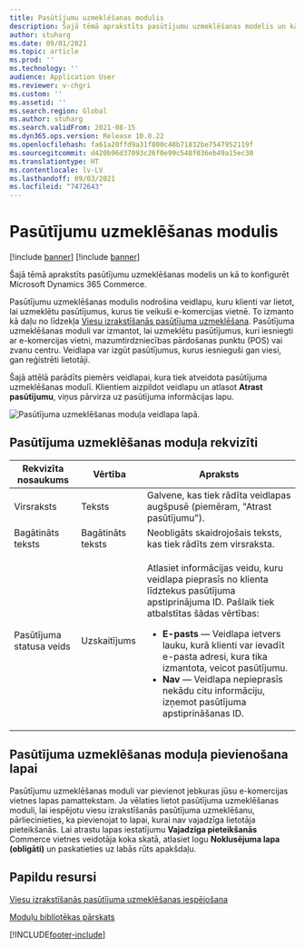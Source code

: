 ```yaml
---
title: Pasūtījumu uzmeklēšanas modulis
description: Šajā tēmā aprakstīts pasūtījumu uzmeklēšanas modelis un kā to konfigurēt Microsoft Dynamics 365 Commerce.
author: stuharg
ms.date: 09/01/2021
ms.topic: article
ms.prod: ''
ms.technology: ''
audience: Application User
ms.reviewer: v-chgri
ms.custom: ''
ms.assetid: ''
ms.search.region: Global
ms.author: stuharg
ms.search.validFrom: 2021-08-15
ms.dyn365.ops.version: Release 10.0.22
ms.openlocfilehash: fa61a20ffd9a31f800c48b71832be7547952119f
ms.sourcegitcommit: d420b96d37093c26f0e99c548f036eb49a15ec30
ms.translationtype: HT
ms.contentlocale: lv-LV
ms.lasthandoff: 09/03/2021
ms.locfileid: "7472643"
---
```

# <a name="order-lookup-module"></a>Pasūtījumu uzmeklēšanas modulis

[!include [banner](includes/banner.md)]
[!include [banner](includes/preview-banner.md)]

Šajā tēmā aprakstīts pasūtījumu uzmeklēšanas modelis un kā to konfigurēt Microsoft Dynamics 365 Commerce.

Pasūtījumu uzmeklēšanas modulis nodrošina veidlapu, kuru klienti var lietot, lai uzmeklētu pasūtījumus, kurus tie veikuši e-komercijas vietnē. To izmanto kā daļu no līdzekļa [Viesu izrakstīšanās pasūtījuma uzmeklēšana](order-lookup-guest.md). Pasūtījuma uzmeklēšanas moduli var izmantot, lai uzmeklētu pasūtījumus, kuri iesniegti ar e-komercijas vietni, mazumtirdzniecības pārdošanas punktu (POS) vai zvanu centru. Veidlapa var izgūt pasūtījumus, kurus iesnieguši gan viesi, gan reģistrēti lietotāji.

Šajā attēlā parādīts piemērs veidlapai, kura tiek atveidota pasūtījuma uzmeklēšanas modulī. Klientiem aizpildot veidlapu un atlasot **Atrast pasūtījumu**, viņus pārvirza uz pasūtījuma informācijas lapu.

![Pasūtījuma uzmeklēšanas moduļa veidlapa lapā.](./media/OrderLookup_module.PNG)

## <a name="order-lookup-module-properties"></a>Pasūtījuma uzmeklēšanas moduļa rekvizīti

| Rekvizīta nosaukums     | Vērtība     | Apraksts |
|-------------------|-----------|-------------|
| Virsraksts           | Teksts      | Galvene, kas tiek rādīta veidlapas augšpusē (piemēram, "Atrast pasūtījumu"). |
| Bagātināts teksts         | Bagātināts teksts | Neobligāts skaidrojošais teksts, kas tiek rādīts zem virsraksta. |
| Pasūtījuma statusa veids | Uzskaitījums      | <p>Atlasiet informācijas veidu, kuru veidlapa pieprasīs no klienta līdztekus pasūtījuma apstiprinājuma ID. Pašlaik tiek atbalstītas šādas vērtības:</p><ul><li><b>E-pasts</b> — Veidlapa ietvers lauku, kurā klienti var ievadīt e-pasta adresi, kura tika izmantota, veicot pasūtījumu.</li><li><b>Nav</b> — Veidlapa nepieprasīs nekādu citu informāciju, izņemot pasūtījuma apstiprināšanas ID.</li></ul> |

## <a name="add-an-order-lookup-module-to-a-page"></a>Pasūtījuma uzmeklēšanas moduļa pievienošana lapai

Pasūtījumu uzmeklēšanas moduli var pievienot jebkuras jūsu e-komercijas vietnes lapas pamattekstam. Ja vēlaties lietot pasūtījuma uzmeklēšanas moduli, lai iespējotu viesu izrakstīšanās pasūtījuma uzmeklēšanu, pārliecinieties, ka pievienojat to lapai, kurai nav vajadzīga lietotāja pieteikšanās. Lai atrastu lapas iestatījumu **Vajadzīga pieteikšanās** Commerce vietnes veidotāja koka skatā, atlasiet logu **Noklusējuma lapa (obligāti)** un paskatieties uz labās rūts apakšdaļu.

## <a name="additional-resources"></a>Papildu resursi

[Viesu izrakstīšanās pasūtījuma uzmeklēšanas iespējošana](order-lookup-guest.md)

[Moduļu bibliotēkas pārskats](starter-kit-overview.md)

[!INCLUDE[footer-include](../includes/footer-banner.md)]
